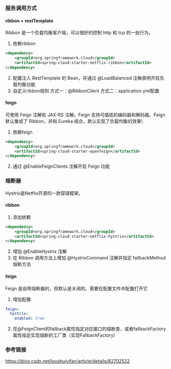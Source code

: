 ### 服务调用方式
#### ribbon + restTemplate
Ribbon 是一个负载均衡客户端，可以很好的控制 http 和 tcp 的一些行为。
1. 依赖ribbon
```xml
<dependency>
    <groupId>org.springframework.cloud</groupId>
    <artifactId>spring-cloud-starter-netflix-ribbon</artifactId>
</dependency>
```
2. 配置注入 RestTemplate 的 Bean，并通过 @LoadBalanced 注解表明开启负载均衡功能
3. 自定义ribbon规则
    方式一：@RibbonClient
    方式二：application.yml配置

#### feign
可使用 Feign 注解和 JAX-RS 注解。Feign 支持可插拔的编码器和解码器。Feign 默认集成了 Ribbon，并和 Eureka 结合，默认实现了负载均衡的效果\
1. 依赖feign
```xml
<dependency>
    <groupId>org.springframework.cloud</groupId>
    <artifactId>spring-cloud-starter-openfeign</artifactId>
</dependency>
```
2. 通过 @EnableFeignClients 注解开启 Feign 功能


### 熔断器
Hystrix是Netflix开源的一款容错框架。
#### ribbon
1. 添加依赖
```xml
<dependency>
    <groupId>org.springframework.cloud</groupId>
    <artifactId>spring-cloud-starter-netflix-hystrix</artifactId>
</dependency>
```
2. 增加 @EnableHystrix 注解
3. 在 Ribbon 调用方法上增加 @HystrixCommand 注解并指定 fallbackMethod 熔断方法
#### feign
Feign 是自带熔断器的，但默认是关闭的。需要在配置文件中配置打开它
1. 增加配置
```yaml
feign:
  hystrix:
    enabled: true
```
2. 在@FeignClient的fallback属性指定对应接口的熔断类，或者fallbackFactory属性指定实现熔断的工厂类（实现FallbackFactory）


### 参考链接
https://blog.csdn.net/loushuiyifan/article/details/82702522